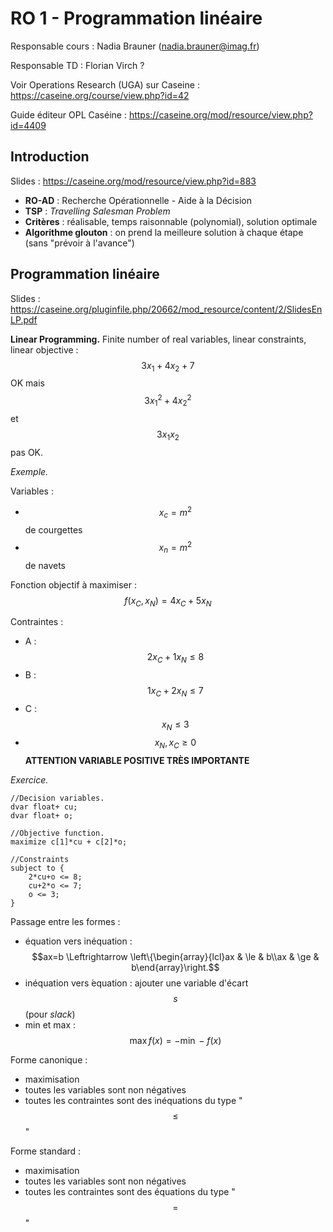 # RO 1 - Programmation linéaire

Responsable cours : Nadia Brauner (<nadia.brauner@imag.fr>)

Responsable TD : Florian Virch ?

Voir Operations Research (UGA) sur Caseine : <https://caseine.org/course/view.php?id=42>

Guide éditeur OPL Caséine : <https://caseine.org/mod/resource/view.php?id=4409>

## Introduction

Slides : <https://caseine.org/mod/resource/view.php?id=883>

- **RO-AD** : Recherche Opérationnelle - Aide à la Décision
- **TSP** : *Travelling Salesman Problem*
- **Critères** : réalisable, temps raisonnable (polynomial), solution optimale
- **Algorithme glouton** : on prend la meilleure solution à chaque étape (sans "prévoir à l'avance")

## Programmation linéaire

Slides : <https://caseine.org/pluginfile.php/20662/mod_resource/content/2/SlidesEnLP.pdf>

**Linear Programming.** Finite number of real variables, linear constraints, linear objective : $$3x_1 + 4x_2 + 7$$ OK mais $$3x_1^2 + 4x_2^2$$ et $$3x_1x_2$$ pas OK.

*Exemple.*

Variables :

- $$x_c = m^2$$ de courgettes
- $$x_n = m^2$$ de navets

Fonction objectif à maximiser : $$f(x_C, x_N) = 4x_C + 5x_N$$

Contraintes :

- A : $$2x_C + 1x_N \leq 8$$
- B : $$1x_C + 2x_N \leq 7$$
- C : $$x_N \leq 3$$
- $$x_N, x_C \ge 0$$ **ATTENTION VARIABLE POSITIVE TRÈS IMPORTANTE**

*Exercice.*

```opl
//Decision variables.
dvar float+ cu;
dvar float+ o;

//Objective function.
maximize c[1]*cu + c[2]*o;

//Constraints
subject to {
    2*cu+o <= 8;
    cu+2*o <= 7;
    o <= 3;
}
```

Passage entre les formes :

- équation vers inéquation : $$ax=b \Leftrightarrow \left\{\begin{array}{lcl}ax & \le & b\\ax & \ge & b\end{array}\right.$$
- inéquation vers ́equation : ajouter une variable d'écart $$s$$ (pour *slack*)
- min et max : $$\max f(x) = - \min - f(x)$$

Forme canonique :

- maximisation
- toutes les variables sont non négatives
- toutes les contraintes sont des inéquations du type "$$\le$$"

Forme standard :

- maximisation
- toutes les variables sont non négatives
- toutes les contraintes sont des équations du type "$$=$$"
